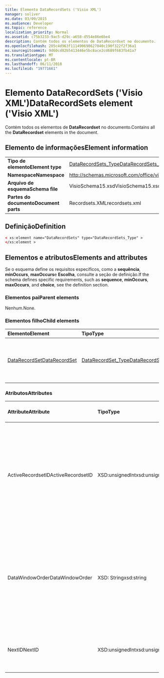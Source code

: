 ```yaml
---
title: Elemento DataRecordSets ('Visio XML')
manager: soliver
ms.date: 03/09/2015
ms.audience: Developer
ms.topic: reference
localization_priority: Normal
ms.assetid: c75b3233-9ac5-d29c-a658-d554e86e6be4
description: Contém todos os elementos de DataRecordset no documento.
ms.openlocfilehash: 205c4d963f111490698627040c190f322f2f36a1
ms.sourcegitcommit: 9d60cd82b5413446e5bc8ace2cd689f683fb41a7
ms.translationtype: MT
ms.contentlocale: pt-BR
ms.lasthandoff: 06/11/2018
ms.locfileid: "19771661"
---
```

# <a name="datarecordsets-element-visio-xml"></a><span data-ttu-id="067fd-103">Elemento DataRecordSets ('Visio XML')</span><span class="sxs-lookup"><span data-stu-id="067fd-103">DataRecordSets element ('Visio XML')</span></span>

<span data-ttu-id="067fd-104">Contém todos os elementos de **DataRecordset** no documento.</span><span class="sxs-lookup"><span data-stu-id="067fd-104">Contains all the **DataRecordset** elements in the document.</span></span> 
  
## <a name="element-information"></a><span data-ttu-id="067fd-105">Elemento de informações</span><span class="sxs-lookup"><span data-stu-id="067fd-105">Element information</span></span>

|||
|:-----|:-----|
|<span data-ttu-id="067fd-106">**Tipo de elemento**</span><span class="sxs-lookup"><span data-stu-id="067fd-106">**Element type**</span></span> <br/> |[<span data-ttu-id="067fd-107">DataRecordSets_Type</span><span class="sxs-lookup"><span data-stu-id="067fd-107">DataRecordSets_Type</span></span>](datarecordsets_type-complextypevisio-xml.md) <br/> |
|<span data-ttu-id="067fd-108">**Namespace**</span><span class="sxs-lookup"><span data-stu-id="067fd-108">**Namespace**</span></span> <br/> |http://schemas.microsoft.com/office/visio/2012/main  <br/> |
|<span data-ttu-id="067fd-109">**Arquivo de esquema**</span><span class="sxs-lookup"><span data-stu-id="067fd-109">**Schema file**</span></span> <br/> |<span data-ttu-id="067fd-110">VisioSchema15.xsd</span><span class="sxs-lookup"><span data-stu-id="067fd-110">VisioSchema15.xsd</span></span>  <br/> |
|<span data-ttu-id="067fd-111">**Partes do documento**</span><span class="sxs-lookup"><span data-stu-id="067fd-111">**Document parts**</span></span> <br/> |<span data-ttu-id="067fd-112">Recordsets.XML</span><span class="sxs-lookup"><span data-stu-id="067fd-112">recordsets.xml</span></span>  <br/> |
   
## <a name="definition"></a><span data-ttu-id="067fd-113">Definição</span><span class="sxs-lookup"><span data-stu-id="067fd-113">Definition</span></span>

```XML
< xs:element name="DataRecordSets" type="DataRecordSets_Type" >
</xs:element >
```

## <a name="elements-and-attributes"></a><span data-ttu-id="067fd-114">Elementos e atributos</span><span class="sxs-lookup"><span data-stu-id="067fd-114">Elements and attributes</span></span>

<span data-ttu-id="067fd-115">Se o esquema define os requisitos específicos, como a **sequência**, **minOccurs**, **maxOccurs**e **Escolha**, consulte a seção de definição.</span><span class="sxs-lookup"><span data-stu-id="067fd-115">If the schema defines specific requirements, such as **sequence**, **minOccurs**, **maxOccurs**, and **choice**, see the definition section.</span></span> 
  
### <a name="parent-elements"></a><span data-ttu-id="067fd-116">Elementos pai</span><span class="sxs-lookup"><span data-stu-id="067fd-116">Parent elements</span></span>

<span data-ttu-id="067fd-117">Nenhum.</span><span class="sxs-lookup"><span data-stu-id="067fd-117">None.</span></span>
  
### <a name="child-elements"></a><span data-ttu-id="067fd-118">Elementos filho</span><span class="sxs-lookup"><span data-stu-id="067fd-118">Child elements</span></span>

|<span data-ttu-id="067fd-119">**Elemento**</span><span class="sxs-lookup"><span data-stu-id="067fd-119">**Element**</span></span>|<span data-ttu-id="067fd-120">**Tipo**</span><span class="sxs-lookup"><span data-stu-id="067fd-120">**Type**</span></span>|<span data-ttu-id="067fd-121">**Descrição**</span><span class="sxs-lookup"><span data-stu-id="067fd-121">**Description**</span></span>|
|:-----|:-----|:-----|
|[<span data-ttu-id="067fd-122">DataRecordSet</span><span class="sxs-lookup"><span data-stu-id="067fd-122">DataRecordSet</span></span>](datarecordset-element-datarecordsets_type-complextypevisio-xml.md) <br/> |[<span data-ttu-id="067fd-123">DataRecordSet_Type</span><span class="sxs-lookup"><span data-stu-id="067fd-123">DataRecordSet_Type</span></span>](datarecordset_type-complextypevisio-xml.md) <br/> |<span data-ttu-id="067fd-124">Contém todos os elementos de **DataRecordset** no documento.</span><span class="sxs-lookup"><span data-stu-id="067fd-124">Contains all the **DataRecordset** elements in the document.</span></span>  <br/> |
   
### <a name="attributes"></a><span data-ttu-id="067fd-125">Atributos</span><span class="sxs-lookup"><span data-stu-id="067fd-125">Attributes</span></span>

|<span data-ttu-id="067fd-126">**Attribute**</span><span class="sxs-lookup"><span data-stu-id="067fd-126">**Attribute**</span></span>|<span data-ttu-id="067fd-127">**Tipo**</span><span class="sxs-lookup"><span data-stu-id="067fd-127">**Type**</span></span>|<span data-ttu-id="067fd-128">**Obrigatório**</span><span class="sxs-lookup"><span data-stu-id="067fd-128">**Required**</span></span>|<span data-ttu-id="067fd-129">**Descrição**</span><span class="sxs-lookup"><span data-stu-id="067fd-129">**Description**</span></span>|<span data-ttu-id="067fd-130">**Valores possíveis**</span><span class="sxs-lookup"><span data-stu-id="067fd-130">**Possible values**</span></span>|
|:-----|:-----|:-----|:-----|:-----|
|<span data-ttu-id="067fd-131">ActiveRecordsetID</span><span class="sxs-lookup"><span data-stu-id="067fd-131">ActiveRecordsetID</span></span>  <br/> |<span data-ttu-id="067fd-132">XSD:unsignedInt</span><span class="sxs-lookup"><span data-stu-id="067fd-132">xsd:unsignedInt</span></span>  <br/> |<span data-ttu-id="067fd-133">opcional</span><span class="sxs-lookup"><span data-stu-id="067fd-133">optional</span></span>  <br/> |<span data-ttu-id="067fd-134">A identificação do conjunto de registros de dados ativo na janela **Dados externos** quando a janela fecha, para que ele possa ser restaurado na próxima vez que a janela é aberta.</span><span class="sxs-lookup"><span data-stu-id="067fd-134">The ID of the active data recordset in the **External Data** window when the window closes, so that it can be restored the next time the window opens.</span></span>  <br/> |<span data-ttu-id="067fd-135">Valores do tipo xsd:unsignedInt.</span><span class="sxs-lookup"><span data-stu-id="067fd-135">Values of the xsd:unsignedInt type.</span></span>  <br/> |
|<span data-ttu-id="067fd-136">DataWindowOrder</span><span class="sxs-lookup"><span data-stu-id="067fd-136">DataWindowOrder</span></span>  <br/> |<span data-ttu-id="067fd-137">XSD: String</span><span class="sxs-lookup"><span data-stu-id="067fd-137">xsd:string</span></span>  <br/> |<span data-ttu-id="067fd-138">opcional</span><span class="sxs-lookup"><span data-stu-id="067fd-138">optional</span></span>  <br/> |<span data-ttu-id="067fd-139">A ordem dos conjuntos de registros de dados exibidos nas guias da janela **Dados externos** .</span><span class="sxs-lookup"><span data-stu-id="067fd-139">The order of the data recordsets displayed on the tabs of the **External Data** window.</span></span> <span data-ttu-id="067fd-140">Uma lista ordenada de IDs de registros de dados, separados por ponto e vírgula.</span><span class="sxs-lookup"><span data-stu-id="067fd-140">An ordered list of data-recordset IDs, separated by semi-colons.</span></span>  <br/> |<span data-ttu-id="067fd-141">Valores do tipo xsd: String.</span><span class="sxs-lookup"><span data-stu-id="067fd-141">Values of the xsd:string type.</span></span>  <br/> |
|<span data-ttu-id="067fd-142">NextID</span><span class="sxs-lookup"><span data-stu-id="067fd-142">NextID</span></span>  <br/> |<span data-ttu-id="067fd-143">XSD:unsignedInt</span><span class="sxs-lookup"><span data-stu-id="067fd-143">xsd:unsignedInt</span></span>  <br/> |<span data-ttu-id="067fd-144">obrigatório</span><span class="sxs-lookup"><span data-stu-id="067fd-144">required</span></span>  <br/> |<span data-ttu-id="067fd-145">A identificação disponível próxima para um novo conjunto de registros de dados.</span><span class="sxs-lookup"><span data-stu-id="067fd-145">The next available ID for a new data recordset.</span></span>  <br/> |<span data-ttu-id="067fd-146">Valores do tipo xsd:unsignedInt.</span><span class="sxs-lookup"><span data-stu-id="067fd-146">Values of the xsd:unsignedInt type.</span></span>  <br/> |
   

